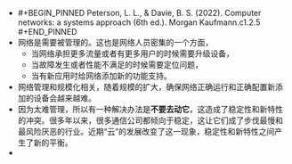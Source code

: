 - #+BEGIN_PINNED
  Peterson, L. L., & Davie, B. S. (2022). Computer networks: a systems approach (6th ed.). Morgan Kaufmann.c1.2.5
  #+END_PINNED
- 网络是需要被管理的。这也是网络人员密集的一个方面，
	- 当网络承担更多流量或者有更多用户的时候需要升级设备，
	- 当故障发生或者性能不满足的时候需要定位问题，
	- 当有新应用时给网络添加新的功能支持。
- 网络管理和规模化相关，随着规模的扩大，确保网络正确运行和正确配置新添加的设备会越来越难。
- 因为太难管理，所以有一种解决办法是**不要去动它**，这造成了稳定性和新特性的冲突。很多年以来，很多通信公司都倾向于稳定，这让它们成了步伐最慢和最风险厌恶的行业。近期“云”的发展改变了这一现象，稳定性和新特性之间产生了新的平衡。
-
